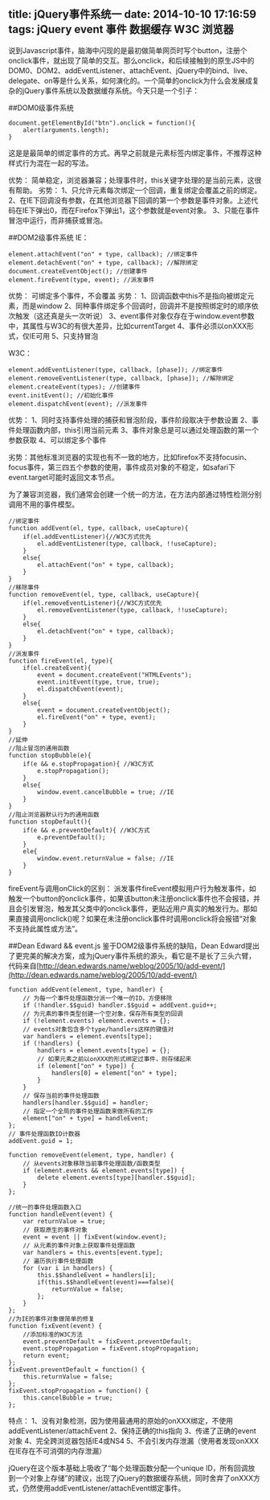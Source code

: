 title: jQuery事件系统一
date: 2014-10-10 17:16:59
tags: jQuery event 事件 数据缓存 W3C 浏览器
---
说到Javascript事件，脑海中闪现的是最初做简单网页时写个button，注册个onclick事件，就出现了简单的交互。那么onclick，和后续接触到的原生JS中的DOM0、DOM2、addEventListener、attachEvent、jQuery中的bind、live、delegate、on等是什么关系，如何演化的。一个简单的onclick为什么会发展成复杂的jQuery事件系统以及数据缓存系统。今天只是一个引子：

##DOM0级事件系统

	document.getElementById("btn").onclick = function(){
		alert(arguments.length);
	}

这是是最简单的绑定事件的方式。再早之前就是元素标签内绑定事件，不推荐这种样式行为混在一起的写法。

优势：
简单稳定，浏览器兼容；处理事件时，this关键字处理的是当前元素，这很有帮助。
劣势：
1、只允许元素每次绑定一个回调，重复绑定会覆盖之前的绑定。
2、在IE下回调没有参数，在其他浏览器下回调的第一个参数是事件对象。上述代码在IE下弹出0，而在Firefox下弹出1，这个参数就是event对象。
3、只能在事件冒泡中运行，而非捕获或冒泡。

##DOM2级事件系统
IE：

	element.attachEvent("on" + type, callback); //绑定事件
	element.detachEvent("on" + type, callback); //解除绑定
	document.createEventObject(); //创建事件
	element.fireEvent(type, event); //派发事件

优势：
可绑定多个事件，不会覆盖
劣势：
1、回调函数中this不是指向被绑定元素，而是window
2、同种事件绑定多个回调时，回调并不是按照绑定时的顺序依次触发（这还真是头一次听说）
3、event事件对象仅存在于window.event参数中，其属性与W3C的有很大差异，比如currentTarget
4、事件必须以onXXX形式，仅IE可用
5、只支持冒泡

W3C：
	
	element.addEventListener(type, callback, [phase]); //绑定事件
	element.removeEventListener(type, callback, [phase]); //解除绑定
	element.createEvent(types); //创建事件
	event.initEvent(); //初始化事件
	element.dispatchEvent(event); //派发事件

优势：
1、同时支持事件处理的捕获和冒泡阶段，事件阶段取决于参数设置
2、事件处理函数内部，this引用当前元素
3、事件对象总是可以通过处理函数的第一个参数获取
4、可以绑定多个事件

劣势：其他标准浏览器的实现也有不一致的地方，比如firefox不支持focusin、focus事件，第三四五个参数的使用，事件成员对象的不稳定，如safari下event.target可能时返回文本节点。

为了兼容浏览器，我们通常会创建一个统一的方法，在方法内部通过特性检测分别调用不用的事件模型。

	//绑定事件
	function addEvent(el, type, callback, useCapture){
		if(el.addEventListener){//W3C方式优先
			el.addEventListener(type, callback, !!useCapture);
		}
		else{
			el.attachEvent("on" + type, callback);
		}
	}
	//移除事件
	function removeEvent(el, type, callback, useCapture){
		if(el.removeEventListener){//W3C方式优先
			el.removeEventListener(type, callback, !!useCapture);
		}
		else{
			el.detachEvent("on" + type, callback);
		}
	}
	//派发事件
	function fireEvent(el, type){
		if(el.createEvent){
			event = document.createEvent("HTMLEvents");
			event.initEvent(type, true, true);
			el.dispatchEvent(event);
		}
		else{
			event = document.createEventObject();
			el.fireEvent("on" + type, event);
		}
	}
	//延伸
	//阻止冒泡的通用函数
	function stopBubble(e){
		if(e && e.stopPropagation){ //W3C方式
			e.stopPropagation();
		}
		else{
			window.event.cancelBubble = true; //IE
		}
	}
	//阻止浏览器默认行为的通用函数
	function stopDefault(){
		if(e && e.preventDefault){ //W3C方式
			e.preventDefault();
		}
		ele{
			window.event.returnValue = false; //IE
		}
	}

fireEvent与调用onClick的区别：
派发事件fireEvent模拟用户行为触发事件，如触发一个button的onclick事件，如果该button未注册onclick事件也不会报错，并且会引发冒泡，触发其父类中的onclick事件，更贴近用户真实的触发行为。那如果直接调用onclick()呢？如果在未注册onclick事件时调用onclick将会报错“对象不支持此属性或方法”。

##Dean Edward && event.js
鉴于DOM2级事件系统的缺陷，Dean Edward提出了更完美的解决方案，成为jQuery事件系统的源头，看它是不是长了三头六臂，代码来自[http://dean.edwards.name/weblog/2005/10/add-event/](http://dean.edwards.name/weblog/2005/10/add-event/)

	function addEvent(element, type, handler) {
		// 为每一个事件处理函数分派一个唯一的ID，方便移除
		if (!handler.$$guid) handler.$$guid = addEvent.guid++;
		// 为元素的事件类型创建一个空对象，保存所有类型的回调
		if (!element.events) element.events = {};
		// events对象包含多个type/handlers这样的键值对
		var handlers = element.events[type];
		if (!handlers) {
			handlers = element.events[type] = {};
			// 如果元素之前以onXXX的形式绑定过事件，则存储起来
			if (element["on" + type]) {
				handlers[0] = element["on" + type];
			}
		}
		// 保存当前的事件处理函数
		handlers[handler.$$guid] = handler;
		// 指定一个全局的事件处理函数来做所有的工作
		element["on" + type] = handleEvent;
	};
	// 事件处理函数ID计数器
	addEvent.guid = 1;

	function removeEvent(element, type, handler) {
		// 从events对象移除当前事件处理函数/函数类型
		if (element.events && element.events[type]) {
			delete element.events[type][handler.$$guid];
		}
	};

	//统一的事件处理函数入口
	function handleEvent(event) {
		var returnValue = true;
		// 获取原生的事件对象
		event = event || fixEvent(window.event);
		// 从元素的事件对象上获取事件处理函数
		var handlers = this.events[event.type];
		// 遍历执行事件处理函数
		for (var i in handlers) {
			this.$$handleEvent = handlers[i];
			if(this.$$handleEvent(event)===false){
				returnValue = false;
			};
		}
	};
	//为IE的事件对象做简单的修复
	function fixEvent(event) {
	    //添加标准的W3C方法
	    event.preventDefault = fixEvent.preventDefault;
	    event.stopPropagation = fixEvent.stopPropagation;
	    return event;
	};
	fixEvent.preventDefault = function() {
	    this.returnValue = false;
	};
	fixEvent.stopPropagation = function() {
	    this.cancelBubble = true;
	};

特点：
1、没有对象检测，因为使用最通用的原始的onXXX绑定，不使用addEventListener/attachEvent
2、保持正确的this指向
3、传递了正确的event对象
4、完全跨浏览器包括IE4或NS4
5、不会引发内存泄漏（使用者发现onXXX在IE存在不可消弭的内存泄漏）

jQuery在这个版本基础上吸收了“每个处理函数分配一个unique ID，所有回调放到一个对象上存储”的建议，出现了jQuery的数据缓存系统，同时舍弃了onXXX方式，仍然使用addEventListener/attachEvent绑定事件。

